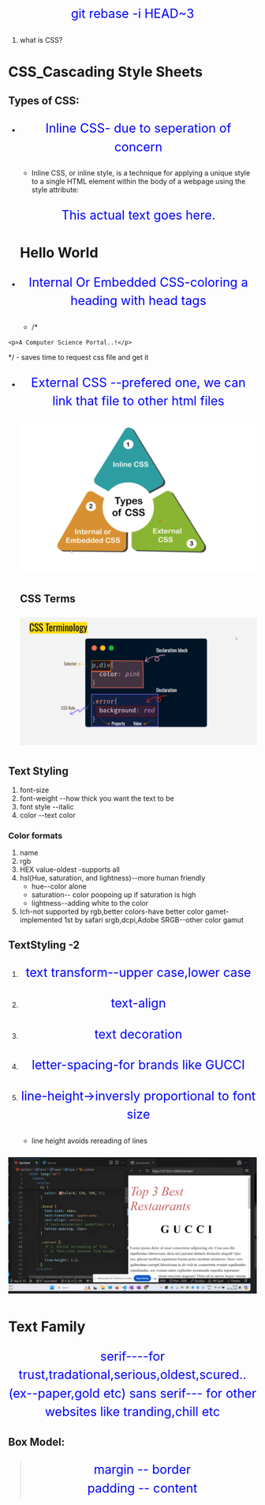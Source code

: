 git rebase -i HEAD~3

1. what is CSS?

# CSS_Cascading Style Sheets

## Types of CSS:

- Inline CSS- due to seperation of concern

  - Inline CSS, or inline style, is a technique for applying a unique style to a single HTML element within the body of a webpage using the style attribute:
  <p style=``font-family:courier; text-align:left;''>This actual text goes here.</p>
  <h1 style=``color: red; font-size: 40px;''>Hello World</h1>

- Internal Or Embedded CSS-coloring a heading with head tags
  - /\* <!DOCTYPE html>
  <html>

<head> 
	<title>Internal CSS</title> 
	<style> 
		/* Internal CSS */ 
    	p {
    		color: blue;
    		font-size: 25px;
    		line-height: 1.5;
    		text-align: center;
    	}
    </style>

</head>

<body>

    <p>A Computer Science Portal..!</p>

</body>

</html> */
  - saves time to request css file and get it

- External CSS --prefered one, we can link that file to other html files

  ![Types of CSS](image.png)

  ## CSS Terms

  ![CSS TERMS](image-1.png)

## Text Styling

1.  font-size
2.  font-weight --how thick you want the text to be
3.  font style --italic
4.  color --text color

### Color formats

1. name
2. rgb
3. HEX value-oldest -supports all
4. hsl(Hue, saturation, and lightness)--more human friendly
   - hue--color alone
   - saturation-- color poopoing up if saturation is high
   - lightness--adding white to the color
5. lch-not supported by rgb,better colors-have better color gamet-implemented 1st by safari
   srgb,dcpi,Adobe SRGB--other color gamut

## TextStyling -2

1. text transform--upper case,lower case
2. text-align
3. text decoration
4. letter-spacing-for brands like GUCCI
5. line-height->inversly proportional to font size

   - line height avoids rereading of lines

![code](image-2.png)

# Text Family

serif----for trust,tradational,serious,oldest,scured..(ex--paper,gold etc)
sans serif--- for other websites like tranding,chill etc

## Box Model:

> margin --
> border  
> padding --
> content
